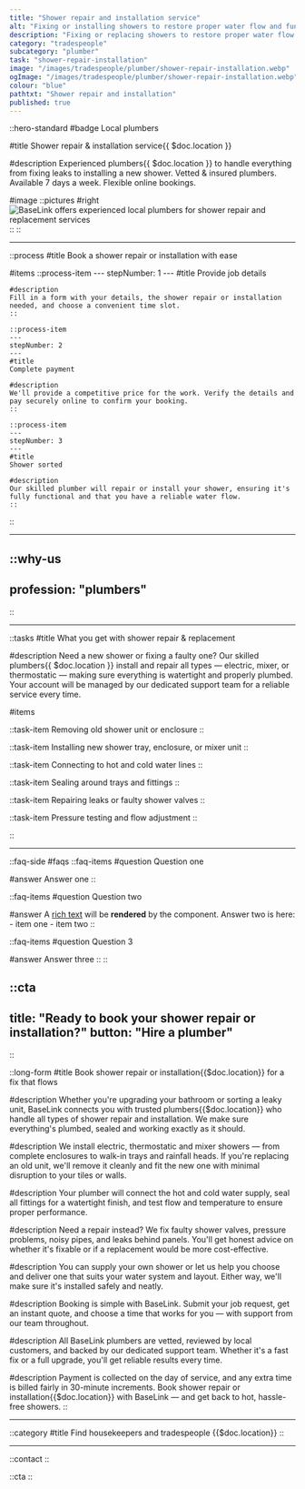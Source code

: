 ```yaml
---
title: "Shower repair and installation service"
alt: "Fixing or installing showers to restore proper water flow and functionality"
description: "Fixing or replacing showers to restore proper water flow and functionality"
category: "tradespeople"
subcategory: "plumber"
task: "shower-repair-installation"
image: "/images/tradespeople/plumber/shower-repair-installation.webp"
ogImage: "/images/tradespeople/plumber/shower-repair-installation.webp"
colour: "blue"
pathtxt: "Shower repair and installation"
published: true
---
```


::hero-standard
#badge
Local plumbers

#title
Shower repair & installation service{{ $doc.location }}

#description
Experienced plumbers{{ $doc.location }} to handle everything from fixing leaks to installing a new shower. Vetted & insured plumbers. Available 7 days a week. Flexible online bookings.

#image
    ::pictures
    #right
    ![BaseLink offers experienced local plumbers for shower repair and replacement services](/images/tradespeople/plumber/shower-repair-installation.webp)
    ::
::

---

::process
#title
Book a shower repair or installation with ease

#items
    ::process-item
    ---
    stepNumber: 1
    ---
    #title
    Provide job details

    #description
    Fill in a form with your details, the shower repair or installation needed, and choose a convenient time slot.
    ::
    
    ::process-item
    ---
    stepNumber: 2
    ---
    #title
    Complete payment

    #description
    We'll provide a competitive price for the work. Verify the details and pay securely online to confirm your booking.
    ::

    ::process-item
    ---
    stepNumber: 3
    ---
    #title
    Shower sorted

    #description
    Our skilled plumber will repair or install your shower, ensuring it's fully functional and that you have a reliable water flow.
    ::
::

---

::why-us
---
profession: "plumbers"
---
::

---

::tasks
#title
What you get with shower repair & replacement

#description
Need a new shower or fixing a faulty one? Our skilled plumbers{{ $doc.location }} install and repair all types — electric, mixer, or thermostatic — making sure everything is watertight and properly plumbed. Your account will be managed by our dedicated support team for a reliable service every time.

#items

  ::task-item
  Removing old shower unit or enclosure
  ::

  ::task-item
  Installing new shower tray, enclosure, or mixer unit
  ::

  ::task-item
  Connecting to hot and cold water lines
  ::

  ::task-item
  Sealing around trays and fittings
  ::

  ::task-item
  Repairing leaks or faulty shower valves
  ::

  ::task-item
  Pressure testing and flow adjustment
  ::

::

---

::faq-side
#faqs
  ::faq-items
  #question
  Question one

  #answer
  Answer one
  ::

  ::faq-items
  #question
  Question two

  #answer
  A [rich text](/services/commercial-cleaning) will be **rendered** by the component.
  Answer two is here:
    - item one
    - item two
  ::

  ::faq-items
  #question
  Question 3

  #answer
  Answer three
  ::
::

::cta
---
title: "Ready to book your shower repair or installation?"
button: "Hire a plumber"
---
::

::long-form
#title
Book shower repair or installation{{$doc.location}} for a fix that flows

#description
Whether you're upgrading your bathroom or sorting a leaky unit, BaseLink connects you with trusted plumbers{{$doc.location}} who handle all types of shower repair and installation. We make sure everything's plumbed, sealed and working exactly as it should.

#description
We install electric, thermostatic and mixer showers — from complete enclosures to walk-in trays and rainfall heads. If you're replacing an old unit, we'll remove it cleanly and fit the new one with minimal disruption to your tiles or walls.

#description
Your plumber will connect the hot and cold water supply, seal all fittings for a watertight finish, and test flow and temperature to ensure proper performance.

#description
Need a repair instead? We fix faulty shower valves, pressure problems, noisy pipes, and leaks behind panels. You'll get honest advice on whether it's fixable or if a replacement would be more cost-effective.

#description
You can supply your own shower or let us help you choose and deliver one that suits your water system and layout. Either way, we'll make sure it's installed safely and neatly.

#description
Booking is simple with BaseLink. Submit your job request, get an instant quote, and choose a time that works for you — with support from our team throughout.

#description
All BaseLink plumbers are vetted, reviewed by local customers, and backed by our dedicated support team. Whether it's a fast fix or a full upgrade, you'll get reliable results every time.

#description
Payment is collected on the day of service, and any extra time is billed fairly in 30-minute increments. Book shower repair or installation{{$doc.location}} with BaseLink — and get back to hot, hassle-free showers.
::

---

::category
#title
Find housekeepers and tradespeople {{$doc.location}}
::

---

::contact
::

::cta
::